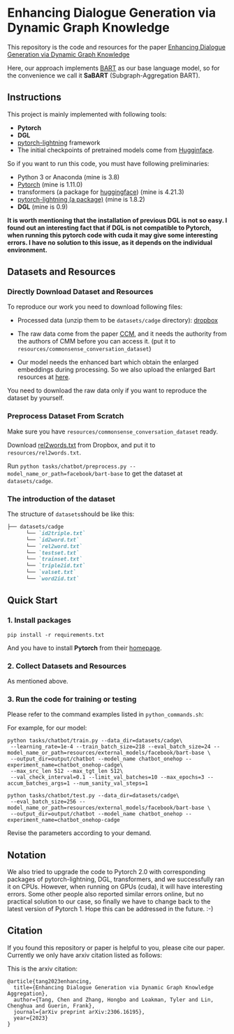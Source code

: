# Enhancing Dialogue Generation via Dynamic Graph Knowledge
This repository is the code and resources for the paper [Enhancing Dialogue Generation via Dynamic Graph Knowledge]() 

Here, our approach implements [BART](https://arxiv.org/abs/1910.13461) as our base language model, so for the convenience we call it **SaBART** (Subgraph-Aggregation BART).

## Instructions

This project is mainly implemented with following tools:
- **Pytorch** 
- **DGL** 
- [pytorch-lightning](https://www.pytorchlightning.ai/) framework
- The initial checkpoints of pretrained models come from [Hugginface](https://huggingface.co).

So if you want to run this code, you must have following preliminaries:
- Python 3 or Anaconda (mine is 3.8)
- [Pytorch](https://pytorch.org/) (mine is 1.11.0)
- transformers (a package for [huggingface](https://huggingface.co/facebook/bart-base)) (mine is 4.21.3)
- [pytorch-lightning (a package)](https://www.pytorchlightning.ai/) (mine is 1.8.2)
- **DGL** (mine is 0.9) 

**It is worth mentioning that the installation of previous DGL is not so easy. I found out an interesting fact that if DGL is not compatible to Pytorch, when running this pytorch code with cuda it may give some interesting errors. I have no solution to this issue, as it depends on the individual environment.**

## Datasets and Resources

### Directly Download Dataset and Resources
To reproduce our work you need to download following files:

- Processed data (unzip them to be `datasets/cadge` directory): [dropbox](https://www.dropbox.com/s/ydtdqef2344p9m0/cadge.zip?dl=0)

- The raw data come from the paper [CCM](https://github.com/thu-coai/ccm), and it needs the authority from the authors of CMM before you can access it. (put it to `resources/commonsense_conversation_dataset`)
- Our model needs the enhanced bart which obtain the enlarged embeddings during processing. So we also upload the enlarged Bart resources at [here](https://www.dropbox.com/scl/fi/8e3ah36w0ww9d5u8mxs79/bart-base.zip?rlkey=i42x4y67nby1lkj3o5xzxjd76&dl=0).

You need to download the raw data only if you want to reproduce the dataset by yourself.

### Preprocess Dataset From Scratch

Make sure you have `resources/commonsense_conversation_dataset` ready.

Download [rel2words.txt](https://www.dropbox.com/s/0wetcr2o1wa7z5f/rel2words.txt?dl=0) from Dropbox, and put it to `resources/rel2words.txt`.

Run `python tasks/chatbot/preprocess.py --model_name_or_path=facebook/bart-base` to get the dataset at `datasets/cadge`.

### The introduction of the dataset
The structure of `datasets`should be like this:
```markdown
├── datasets/cadge
      └── `id2triple.txt`    
      └── `id2word.txt`     
      └── `rel2word.txt` 
      └── `testset.txt` 
      └── `trainset.txt` 
      └── `triple2id.txt`
      └── `valset.txt`
      └── `word2id.txt`
```

## Quick Start

### 1. Install packages
```shell
pip install -r requirements.txt
```
And you have to install **Pytorch** from their [homepage](https://pytorch.org/get-started/locally/).

### 2. Collect Datasets and Resources

As mentioned above.

### 3. Run the code for training or testing

Please refer to the command examples listed in `python_commands.sh`:

For example, for our model:
```shell
python tasks/chatbot/train.py --data_dir=datasets/cadge\
 --learning_rate=1e-4 --train_batch_size=218 --eval_batch_size=24 --model_name_or_path=resources/external_models/facebook/bart-base \
 --output_dir=output/chatbot --model_name chatbot_onehop --experiment_name=chatbot_onehop-cadge\
 --max_src_len 512 --max_tgt_len 512\
 --val_check_interval=0.1 --limit_val_batches=10 --max_epochs=3 --accum_batches_args=1 --num_sanity_val_steps=1
```

```shell
python tasks/chatbot/test.py --data_dir=datasets/cadge\
 --eval_batch_size=256 --model_name_or_path=resources/external_models/facebook/bart-base \
 --output_dir=output/chatbot --model_name chatbot_onehop --experiment_name=chatbot_onehop-cadge
```

Revise the parameters according to your demand.

## Notation
We also tried to upgrade the code to Pytorch 2.0 with corresponding packages of
pytorch-lightning, DGL, transformers, and we successfully ran it on CPUs.
However, when running on GPUs (cuda), it will have interesting errors. 
Some other people also reported similar errors online, but no practical 
solution to our case, so finally we have to change back to the latest 
version of Pytorch 1. Hope this can be addressed in the future. :-)


## Citation
If you found this repository or paper is helpful to you, please cite our paper. 
Currently we only have arxiv citation listed as follows:

This is the arxiv citation:
```angular2
@article{tang2023enhancing,
  title={Enhancing Dialogue Generation via Dynamic Graph Knowledge Aggregation},
  author={Tang, Chen and Zhang, Hongbo and Loakman, Tyler and Lin, Chenghua and Guerin, Frank},
  journal={arXiv preprint arXiv:2306.16195},
  year={2023}
}
```



